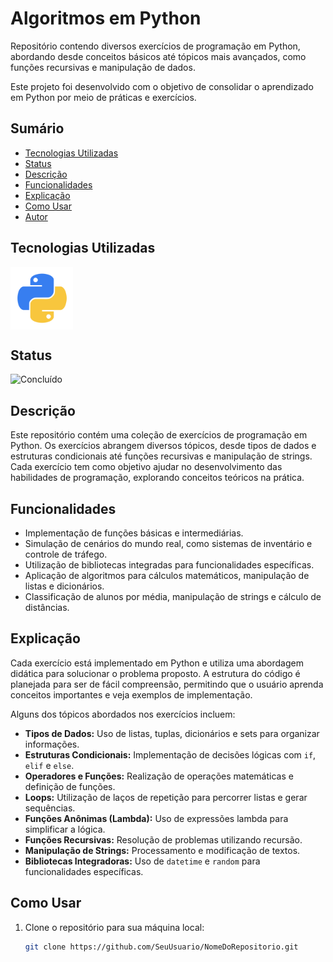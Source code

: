 # Algoritmos em Python

Repositório contendo diversos exercícios de programação em Python, abordando desde conceitos básicos até tópicos mais avançados, como funções recursivas e manipulação de dados.

Este projeto foi desenvolvido com o objetivo de consolidar o aprendizado em Python por meio de práticas e exercícios.

## Sumário

- [Tecnologias Utilizadas](#tecnologias-utilizadas)
- [Status](#status)
- [Descrição](#descrição)
- [Funcionalidades](#funcionalidades)
- [Explicação](#explicação)
- [Como Usar](#como-usar)
- [Autor](#autor)

## Tecnologias Utilizadas

<div style="display: flex; flex-direction: row;">
  <div style="margin-right: 20px; display: flex; justify-content: flex-start;">
    <img src="img/python.png" alt="Logo Python" width="100"/>
  </div>
</div>

## Status

![Concluído](http://img.shields.io/static/v1?label=STATUS&message=CONCLUIDO&color=GREEN&style=for-the-badge)

## Descrição

Este repositório contém uma coleção de exercícios de programação em Python. Os exercícios abrangem diversos tópicos, desde tipos de dados e estruturas condicionais até funções recursivas e manipulação de strings. Cada exercício tem como objetivo ajudar no desenvolvimento das habilidades de programação, explorando conceitos teóricos na prática.

## Funcionalidades

- Implementação de funções básicas e intermediárias.
- Simulação de cenários do mundo real, como sistemas de inventário e controle de tráfego.
- Utilização de bibliotecas integradas para funcionalidades específicas.
- Aplicação de algoritmos para cálculos matemáticos, manipulação de listas e dicionários.
- Classificação de alunos por média, manipulação de strings e cálculo de distâncias.

## Explicação

Cada exercício está implementado em Python e utiliza uma abordagem didática para solucionar o problema proposto. A estrutura do código é planejada para ser de fácil compreensão, permitindo que o usuário aprenda conceitos importantes e veja exemplos de implementação.

Alguns dos tópicos abordados nos exercícios incluem:

- **Tipos de Dados:** Uso de listas, tuplas, dicionários e sets para organizar informações.
- **Estruturas Condicionais:** Implementação de decisões lógicas com `if`, `elif` e `else`.
- **Operadores e Funções:** Realização de operações matemáticas e definição de funções.
- **Loops:** Utilização de laços de repetição para percorrer listas e gerar sequências.
- **Funções Anônimas (Lambda):** Uso de expressões lambda para simplificar a lógica.
- **Funções Recursivas:** Resolução de problemas utilizando recursão.
- **Manipulação de Strings:** Processamento e modificação de textos.
- **Bibliotecas Integradoras:** Uso de `datetime` e `random` para funcionalidades específicas.

## Como Usar

1. Clone o repositório para sua máquina local:
   ```bash
   git clone https://github.com/SeuUsuario/NomeDoRepositorio.git
   ```
